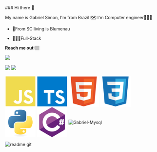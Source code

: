 <div>
### Hi there 👋

My name is Gabriel Simon, I'm from Brazil 🗺 I'm Computer engineer🧑🏼‍💻

- 📍From SC living is Blumenau

- 👨🏼‍💻Full-Stack

**Reach me out**👇🏽

  <a href="https://www.linkedin.com/in/gabriel-simon-872899185" target="_blank"><img src="https://img.shields.io/badge/-LinkedIn-%230077B5?style=for-the-badge&logo=linkedin&logoColor=white" target="_blank"></a> 
  
</div>
<div>
  <img height="180em" src="https://github-readme-stats.vercel.app/api?username=Gabriel-Simon07&show_icons=true&theme=dark&include_all_commits=true&count_private=true"/>
  <img height="180em" src="https://github-readme-stats.vercel.app/api/top-langs/?username=Gabriel-Simon07&layout=compact&langs_count=7&theme=dark"/>
</div>
<div style="display: inline_block"><br>
  <img align="center" alt="Gabriel-Js" height="100" width="100" src="https://raw.githubusercontent.com/devicons/devicon/master/icons/javascript/javascript-plain.svg">
  <img align="center" alt="Gabriel-Ts" height="100" width="100" src="https://raw.githubusercontent.com/devicons/devicon/master/icons/typescript/typescript-plain.svg">
  <img align="center" alt="Gabriel-HTML" height="100" width="100" src="https://raw.githubusercontent.com/devicons/devicon/master/icons/html5/html5-original.svg">
  <img align="center" alt="Gabriel-CSS" height="100" width="100" src="https://raw.githubusercontent.com/devicons/devicon/master/icons/css3/css3-original.svg">
  <img align="center" alt="Gabriel-Python" height="100" width="100" src="https://raw.githubusercontent.com/devicons/devicon/master/icons/python/python-original.svg">
  <img align="center" alt="Gabriel-Csharp" height="100" width="100" src="https://raw.githubusercontent.com/devicons/devicon/master/icons/csharp/csharp-original.svg">
  <img align="center" alt="Gabriel-Mysql" height="100" width="100" src="https://raw.githubusercontent.com/devicons/devicon/master/icons/mysql/spring-boot.svg">
</div>

![readme git](https://user-images.githubusercontent.com/69912017/122493892-d9d0ae80-cfbe-11eb-9073-f5d94dd0acf3.png)


